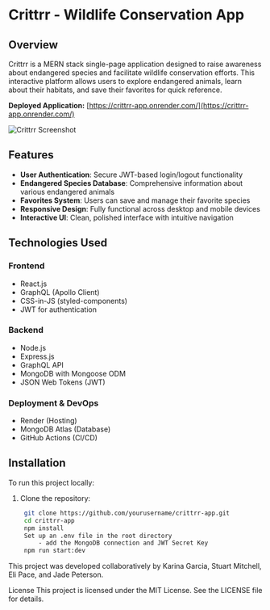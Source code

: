 # Crittrr - Wildlife Conservation App

## Overview

Crittrr is a MERN stack single-page application designed to raise awareness about endangered species and facilitate wildlife conservation efforts. This interactive platform allows users to explore endangered animals, learn about their habitats, and save their favorites for quick reference.

**Deployed Application:** [https://crittrr-app.onrender.com/](https://crittrr-app.onrender.com/)

![Crittrr Screenshot](../crittrr-app/client/src/assets/crittrrapp_img.jpg)

## Features

- **User Authentication**: Secure JWT-based login/logout functionality
- **Endangered Species Database**: Comprehensive information about various endangered animals
- **Favorites System**: Users can save and manage their favorite species
- **Responsive Design**: Fully functional across desktop and mobile devices
- **Interactive UI**: Clean, polished interface with intuitive navigation

## Technologies Used

### Frontend
- React.js
- GraphQL (Apollo Client)
- CSS-in-JS (styled-components)
- JWT for authentication

### Backend
- Node.js
- Express.js
- GraphQL API
- MongoDB with Mongoose ODM
- JSON Web Tokens (JWT)

### Deployment & DevOps
- Render (Hosting)
- MongoDB Atlas (Database)
- GitHub Actions (CI/CD)

## Installation

To run this project locally:

1. Clone the repository:
   ```bash
    git clone https://github.com/yourusername/crittrr-app.git
    cd crittrr-app
    npm install
    Set up an .env file in the root directory
        - add the MongoDB connection and JWT Secret Key
    npm run start:dev

This project was developed collaboratively by Karina Garcia, Stuart Mitchell, Eli Pace, and Jade Peterson.

License
This project is licensed under the MIT License. See the LICENSE file for details.


